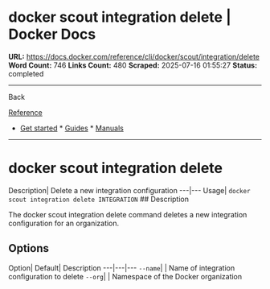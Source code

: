 # docker scout integration delete | Docker Docs

**URL:** https://docs.docker.com/reference/cli/docker/scout/integration/delete
**Word Count:** 746
**Links Count:** 480
**Scraped:** 2025-07-16 01:55:27
**Status:** completed

---

Back

[Reference](https://docs.docker.com/reference/)

  * [Get started](https://docs.docker.com/get-started/)   * [Guides](https://docs.docker.com/guides/)   * [Manuals](https://docs.docker.com/manuals/)

* * *

# docker scout integration delete

Description| Delete a new integration configuration   ---|---   Usage| `docker scout integration delete INTEGRATION`      ## Description

The docker scout integration delete command deletes a new integration configuration for an organization.

## Options

Option| Default| Description   ---|---|---   `--name`| | Name of integration configuration to delete   `--org`| | Namespace of the Docker organization